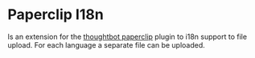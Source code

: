 # Paperclip I18n

Is an extension for the [thoughtbot paperclip](https://github.com/thoughtbot/paperclip) plugin to i18n support to file upload. For each language a separate file can be uploaded.
